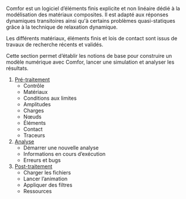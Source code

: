 Comfor est un logiciel d’éléments finis explicite et non linéaire dédié à la
modélisation des matériaux composites. Il est adapté aux réponses dynamiques
transitoires ainsi qu'à certains problèmes quasi-statiques grâce à la technique
de relaxation dynamique.

Les différents matériaux, éléments finis et lois de contact sont issus de
travaux de recherche récents et validés.

Cette section permet d’établir les notions de base pour construire un modèle
numérique avec Comfor, lancer une simulation et analyser les résultats.

1. [Pré-traitement](user_preprocessing.md)
    - Contrôle
    - Matériaux
    - Conditions aux limites
    - Amplitudes
    - Charges
    - Nœuds
    - Éléments
    - Contact
    - Traceurs
2. [Analyse](user_analysis.md)
    - Démarrer une nouvelle analyse
    - Informations en cours d’exécution
    - Erreurs et bugs
3. [Post-traitement](user_postprocessing.md)  
    - Charger les fichiers
    - Lancer l’animation
    - Appliquer des filtres
    - Ressources
